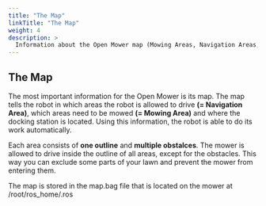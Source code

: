 ```yaml
---
title: "The Map"
linkTitle: "The Map"
weight: 4
description: >
  Information about the Open Mower map (Mowing Areas, Navigation Areas, Docking Point).
---
```


## The Map

The most important information for the Open Mower is its map. The map tells the robot in which areas the robot is allowed to drive **(= Navigation Area)**, which areas need to be mowed **(= Mowing Area)** and where the docking station is located. Using this information, the robot is able to do its work automatically.

Each area consists of **one outline** and **multiple obstalces**. The mower is allowed to drive inside the outline of all areas, except for the obstacles. This way you can exclude some parts of your lawn and prevent the mower from entering them.

The map is stored in the map.bag file that is located on the mower at /root/ros_home/.ros 

